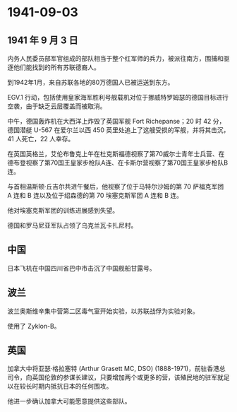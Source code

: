 # 1941-09-03

## 1941 年 9 月 3 日

内务人民委员部军官组成的部队相当于整个红军师的兵力，被派往南方，围捕和驱逐他们能找到的所有苏联德裔人。

到1942年1月，来自苏联各地的80万德国人已被运送到东方。

EGV.1
行动，包括使用皇家海军胜利号舰载机对位于挪威特罗姆瑟的德国目标进行空袭，由于缺乏云层覆盖而被取消。

中午，德国轰炸机在大西洋上炸毁了英国军舰 Fort Richepanse；20 时 42
分，德国潜艇 U-567 在爱尔兰以西 450
英里处追上了这艘受损的军舰，并将其击沉，41 人死亡，22 人幸存。

在英国英格兰，艾伦布鲁克上午在杜克斯福德视察了第70威尔士青年士兵营、在德布登视察了第70国王皇家步枪队A连、在卡斯尔营视察了第70国王皇家步枪队B连。

与首相温斯顿·丘吉尔共进午餐后，他视察了位于马特尔沙姆的第 70 萨福克军团
A 连和 B 连以及位于绍森德的第 70 埃塞克斯军团 A 连和 B 连。

他对埃塞克斯军团的训练进展感到失望。

德国和罗马尼亚军队占领了乌克兰瓦卡扎尼村。

## 中国

日本飞机在中国四川省巴中市击沉了中国舰船甘露号。

## 波兰

波兰奥斯维辛集中营第二区毒气室开始实验，以苏联战俘为实验对象。

使用了 Zyklon-B。

## 英国

加拿大中将亚瑟·格拉塞特 (Arthur Grasett MC, DSO)
(1888-1971)，前驻香港总司令，向英国伦敦的参谋长建议，只要增加两个或更多的营，该殖民地的驻军就足以在较长时期内抵抗日本的任何围攻。

他进一步确认加拿大可能愿意提供这些部队。

